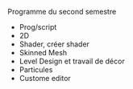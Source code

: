 Programme du second semestre

- Prog/script
- 2D
- Shader, créer shader
- Skinned Mesh
- Level Design et travail de décor
- Particules
- Custome editor
